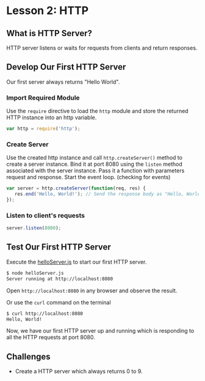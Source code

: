 # Lesson 2: HTTP

## What is HTTP Server?
HTTP server listens or waits for requests from clients and return responses.

## Develop Our First HTTP Server
Our first server always returns "Hello World".

### Import Required Module
Use the `require` directive to load the `http` module and store the returned HTTP instance into an http variable.
```js
var http = require('http');
```

### Create Server
Use the created http instance and call `http.createServer()` method to create a server instance.
Bind it at port 8080 using the `listen` method associated with the server instance. 
Pass it a function with parameters request and response.
Start the event loop. (checking for events)
```js
var server = http.createServer(function(req, res) {
   res.end('Hello, World!'); // Send the response body as "Hello, World!"
});
```

### Listen to client's requests
```js
server.listen(8080);
```

## Test Our First HTTP Server

Execute the [helloServer.js](helloServer.js) to start our first HTTP server.

```bash
$ node helloServer.js
Server running at http://localhost:8080
```

Open `http://localhost:8080` in any browser and observe the result.

Or use the `curl` command on the terminal
```bash
$ curl http://localhost:8080
Hello, World!
```

Now, we have our first HTTP server up and running which is responding to all the HTTP requests at port 8080.

## Challenges
- Create a HTTP server which always returns 0 to 9.